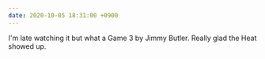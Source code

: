 ```yaml
---
date: 2020-10-05 18:31:00 +0900
---
```


I'm late watching it but what a Game 3 by Jimmy Butler. Really glad the Heat showed up. 
